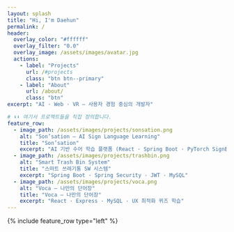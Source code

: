 ```yaml
---
layout: splash
title: "Hi, I'm Daehun"
permalink: /
header:
  overlay_color: "#ffffff"
  overlay_filter: "0.0"
  overlay_image: /assets/images/avatar.jpg
  actions:
    - label: "Projects"
      url: /#projects
      class: "btn btn--primary"
    - label: "About"
      url: /about/
      class: "btn"
excerpt: "AI · Web · VR — 사용자 경험 중심의 개발자"

# ⬇︎⬇︎ 여기서 프로젝트들을 직접 정의합니다.
feature_row:
  - image_path: /assets/images/projects/sonsation.png
    alt: "Son’sation – AI Sign Language Learning"
    title: "Son’sation"
    excerpt: "AI 기반 수어 학습 플랫폼 (React · Spring Boot · PyTorch SignBERT)"
  - image_path: /assets/images/projects/trashbin.png
    alt: "Smart Trash Bin System"
    title: "스마트 쓰레기통 SW 시스템"
    excerpt: "Spring Boot · Spring Security · JWT · MySQL"
  - image_path: /assets/images/projects/voca.png
    alt: "Voca – 나만의 단어장"
    title: "Voca – 나만의 단어장"
    excerpt: "React · Express · MySQL · UX 최적화 퀴즈 학습"
---
```


<section id="projects">
  {% include feature_row type="left" %}
</section>
